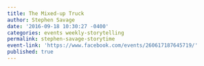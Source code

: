 ```yaml
---
title: The Mixed-up Truck
author: Stephen Savage
date: '2016-09-18 10:30:27 -0400'
categories: events weekly-storytelling
permalink: stephen-savage-storytime
event-link: 'https://www.facebook.com/events/260617187645719/'
published: true
---
```

